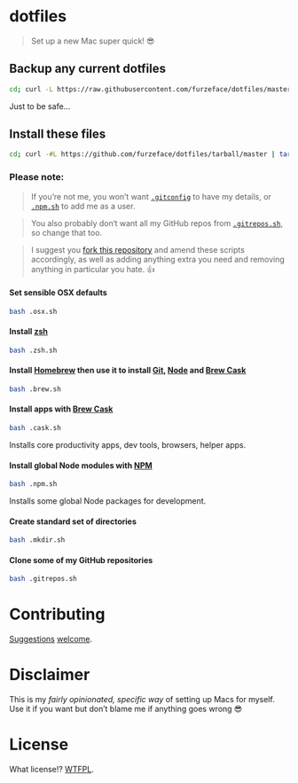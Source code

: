 # dotfiles

> Set up a new Mac super quick! :sunglasses:

## Backup any current dotfiles
```sh
cd; curl -L https://raw.githubusercontent.com/furzeface/dotfiles/master/.backup.sh > .backup.sh && bash .backup.sh
```
Just to be safe&hellip;

## Install these files
```sh
cd; curl -#L https://github.com/furzeface/dotfiles/tarball/master | tar -xzv --strip-components 1 --exclude=README.md
```

### Please note:
> If you’re not me, you won’t want [`.gitconfig`](https://github.com/furzeface/dotfiles/blob/master/.gitconfig) to have my details, or [`.npm.sh`](https://github.com/furzeface/dotfiles/blob/master/.npm.sh#L9) to add me as a user.

> You also probably don‘t want all my GitHub repos from [`.gitrepos.sh`](https://github.com/furzeface/dotfiles/blob/master/.gitrepos.sh#L14), so change that too.

> I suggest you [fork this repository](https://github.com/furzeface/dotfiles/fork) and amend these scripts accordingly, as well as adding anything extra you need and removing anything in particular you hate. :+1:


#### Set sensible OSX defaults
```sh
bash .osx.sh
```

#### Install [zsh](http://ohmyz.sh)
```sh
bash .zsh.sh
```

#### Install [Homebrew](http://brew.sh) then use it to install [Git](http://git-scm.com), [Node](http://nodejs.org) and [Brew Cask](http://caskroom.io)
```sh
bash .brew.sh
```

#### Install apps with [Brew Cask](http://caskroom.io)
```sh
bash .cask.sh
```
Installs core productivity apps, dev tools, browsers, helper apps.

#### Install global Node modules with [NPM](https://www.npmjs.org)
```sh
bash .npm.sh
```
Installs some global Node packages for development.

#### Create standard set of directories
```sh
bash .mkdir.sh
```

#### Clone some of my GitHub repositories
```sh
bash .gitrepos.sh
```

# Contributing
[Suggestions](https://github.com/furzeface/dotfiles/issues) [welcome](https://github.com/furzeface/dotfiles/pulls).


# Disclaimer
This is my _fairly opinionated, specific way_ of setting up Macs for myself. Use it if you want but don’t blame me if anything goes wrong :sunglasses:

# License
What license!? [WTFPL](http://www.wtfpl.net).
